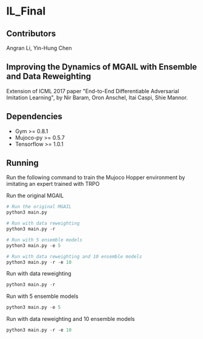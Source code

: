 # IL_Final

## Contributors

Angran Li, Yin-Hung Chen

## Improving the Dynamics of MGAIL with Ensemble and Data Reweighting

Extension of ICML 2017 paper "End-to-End Differentiable Adversarial Imitation Learning", by Nir Baram, Oron Anschel, Itai Caspi, Shie Mannor.

## Dependencies
* Gym >= 0.8.1
* Mujoco-py >= 0.5.7
* Tensorflow >= 1.0.1

## Running
Run the following command to train the Mujoco Hopper environment by imitating an expert trained with TRPO

Run the original MGAIL
```python
# Run the original MGAIL
python3 main.py

# Run with data reweighting
python3 main.py -r

# Run with 5 ensemble models
python3 main.py -e 5

# Run with data reweighting and 10 ensemble models
python3 main.py -r -e 10
```

Run with data reweighting
```python
python3 main.py -r
``` 

Run with 5 ensemble models
```python
python3 main.py -e 5
```

Run with data reweighting and 10 ensemble models
```python
python3 main.py -r -e 10
```
